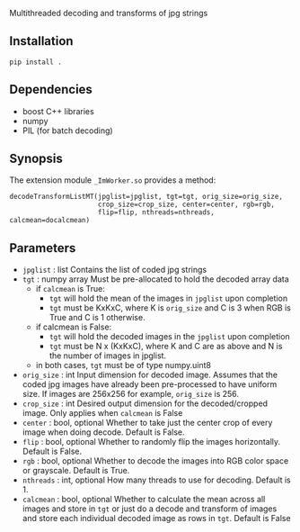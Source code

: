 Multithreaded decoding and transforms of jpg strings


Installation
------------

    pip install .

Dependencies
------------
* boost C++ libraries
* numpy
* PIL (for batch decoding)

Synopsis
--------

The extension module `_ImWorker.so` provides a method:

    decodeTransformListMT(jpglist=jpglist, tgt=tgt, orig_size=orig_size,
                          crop_size=crop_size, center=center, rgb=rgb,
                          flip=flip, nthreads=nthreads, calcmean=docalcmean)

Parameters
----------

* `jpglist` : list
  Contains the list of coded jpg strings
* `tgt` : numpy array
  Must be pre-allocated to hold the decoded array data
  * if `calcmean` is True:
    * `tgt` will hold the mean of the images in `jpglist` upon completion
    * `tgt` must be KxKxC, where K is `orig_size` and C is 3 when RGB is
      True and C is 1 otherwise.
  * if calcmean is False:
    * `tgt` will hold the decoded images in the `jpglist` upon completion
    * `tgt` must be N x (KxKxC), where K and C are as above and N is
      the number of images in jpglist.
  * in both cases, `tgt` must be of type numpy.uint8
* `orig_size` : int
  Input dimension for decoded image.  Assumes that the coded jpg
  images have already been pre-processed to have uniform size.
  If images are 256x256 for example, `orig_size` is 256.
* `crop_size` : int
  Desired output dimension for the decoded/cropped image.
  Only applies when `calcmean` is False
* `center` : bool, optional
  Whether to take just the center crop of every image when doing decode.
  Default is False.
* `flip` : bool, optional
  Whether to randomly flip the images horizontally.  Default is False.
* `rgb` : bool, optional
  Whether to decode the images into RGB color space or grayscale.  Default is
  True.
* `nthreads` : int, optional
  How many threads to use for decoding.  Default is 1.
* `calcmean` : bool, optional
  Whether to calculate the mean across all images and store in `tgt` or just
  do a decode and transform of images and store each individual decoded image
  as rows in `tgt`.  Default is False
